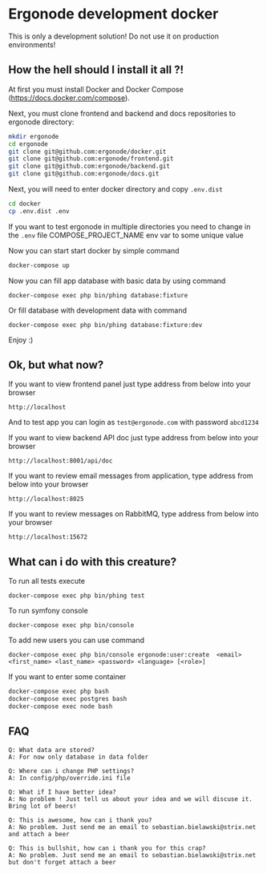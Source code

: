 # Ergonode development docker

This is only a development solution! Do not use it on production environments!

## How the hell should I install it all ?!

At first you must install Docker and Docker Compose (https://docs.docker.com/compose).

Next, you must clone frontend and backend and docs repositories to ergonode directory:

```bash
mkdir ergonode
cd ergonode
git clone git@github.com:ergonode/docker.git
git clone git@github.com:ergonode/frontend.git
git clone git@github.com:ergonode/backend.git
git clone git@github.com:ergonode/docs.git
```

Next, you will need to enter docker directory and copy ``.env.dist``

```bash
cd docker
cp .env.dist .env
```

If you want to test ergonode in multiple directories you need to change in the  `.env` file
COMPOSE_PROJECT_NAME env var to some unique value

Now you can start start docker by simple command

```bash
docker-compose up
```

Now you can fill  app database with basic data by using command
```
docker-compose exec php bin/phing database:fixture
```

Or fill database with development data with command
```
docker-compose exec php bin/phing database:fixture:dev
```

Enjoy :)

## Ok, but what now?


If you want to view frontend panel just type address from below into your browser

```
http://localhost
```

And to test app you can login as `test@ergonode.com` with password `abcd1234`

If you want to view backend API doc just type address from below into your browser

```
http://localhost:8001/api/doc
```

If you want to review email messages from application, type address from below into your browser

```
http://localhost:8025
```

If you want to review messages on RabbitMQ, type address from below into your browser

```
http://localhost:15672
```

## What can i do with this creature?

To run all tests execute 
```
docker-compose exec php bin/phing test
```

To run symfony console 
```
docker-compose exec php bin/console
```

To add new users you can use command 
```
docker-compose exec php bin/console ergonode:user:create  <email> <first_name> <last_name> <password> <language> [<role>]
```

If you want to enter some container

```bash
docker-compose exec php bash
docker-compose exec postgres bash
docker-compose exec node bash
```

## FAQ

```
Q: What data are stored?
A: For now only database in data folder
```

```
Q: Where can i change PHP settings?
A: In config/php/override.ini file
```

```
Q: What if I have better idea?
A: No problem ! Just tell us about your idea and we will discuse it. Bring lot of beers!
```

```
Q: This is awesome, how can i thank you?
A: No problem. Just send me an email to sebastian.bielawski@strix.net and attach a beer
```

```
Q: This is bullshit, how can i thank you for this crap?
A: No problem. Just send me an email to sebastian.bielawski@strix.net but don't forget attach a beer
```

